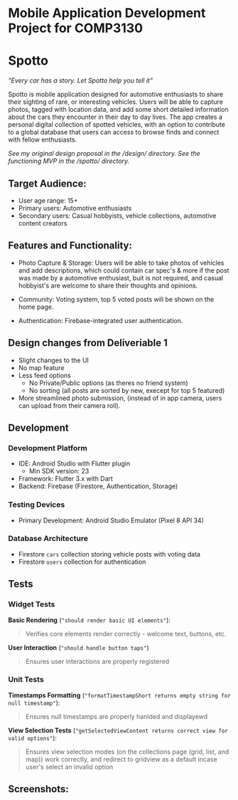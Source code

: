 # Mobile Application Development Project for COMP3130

# Spotto

*"Every car has a story. Let Spotto help you tell it"*

Spotto is mobile application designed for automotive enthusiasts to share their sighting of rare, or interesting vehicles. Users will be able to capture photos, tagged with location data, and add some short detailed information about the cars they encounter in their day to day lives. The app creates a personal digital collection of spotted vehicles, with an option to contribute to a global database that users can access to browse finds and connect with fellow enthusiasts. 

*See my original design proposal in the /design/ directory.*
*See the functioning MVP in the /spotto/ directory.*


## Target Audience:
- User age range: 15+
- Primary users: Automotive enthusiasts
- Secondary users: Casual hobbyists, vehicle collections, automotive content creators

## Features and Functionality:
- Photo Capture & Storage: Users will be able to take photos of vehicles and add descriptions, which could contain car spec's & more if the post was made by a automotive enthusiast, buit is not required, and casual hobbyist's are welcome to share their thoughts and opinions.

- Community: Voting system, top 5 voted posts will be shown on the home page.

- Authentication: Firebase-integrated user authentication.

## Design changes from Deliveriable 1
- Slight changes to the UI
- No map feature
- Less feed options
    - No Private/Public options (as theres no friend system)
    - No sorting (all posts are sorted by new, execept for top 5 featured)
- More streamlined photo submission, (instead of in app camera, users can upload from their camera roll).

## Development 
### Development Platform

- IDE: Android Studio with Flutter plugin
    - Min SDK version: 23
- Framework: Flutter 3.x with Dart
- Backend: Firebase (Firestore, Authentication, Storage)

### Testing Devices
- Primary Development: Android Studio Emulator (Pixel 8 API 34)

### Database Architecture

- Firestore `cars` collection storing vehicle posts with voting data
- Firestore `users` collection for authentication 


## Tests

### Widget Tests
**Basic Rendering** (`"should render basic UI elements"`):
> Verifies core elements render correctly - welcome text, buttons, etc.

**User Interaction** (`"should handle button taps"`)
> Ensures user interactions are properly registered

### Unit Tests

**Timestamps Formatting** (`"formatTimestampShort returns empty string for null timestamp"`):
> Ensures null timestamps are properly hanlded and displayewd

**View Selection Tests** (`"getSelectedViewContent returns correct view for valid options"`):
> Ensures view selection modes (on the collections page (grid, list, and map)) work correctly, and redirect to gridview as a default incase user's select an invalid option

## Screenshots: